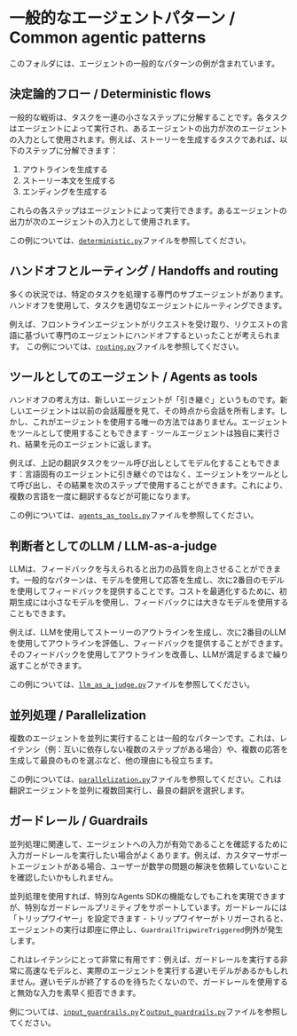 # 一般的なエージェントパターン / Common agentic patterns

このフォルダには、エージェントの一般的なパターンの例が含まれています。

## 決定論的フロー / Deterministic flows

一般的な戦術は、タスクを一連の小さなステップに分解することです。各タスクはエージェントによって実行され、あるエージェントの出力が次のエージェントの入力として使用されます。例えば、ストーリーを生成するタスクであれば、以下のステップに分解できます：

1. アウトラインを生成する
2. ストーリー本文を生成する
3. エンディングを生成する

これらの各ステップはエージェントによって実行できます。あるエージェントの出力が次のエージェントの入力として使用されます。

この例については、[`deterministic.py`](./deterministic.py)ファイルを参照してください。

## ハンドオフとルーティング / Handoffs and routing

多くの状況では、特定のタスクを処理する専門のサブエージェントがあります。ハンドオフを使用して、タスクを適切なエージェントにルーティングできます。

例えば、フロントラインエージェントがリクエストを受け取り、リクエストの言語に基づいて専門のエージェントにハンドオフするといったことが考えられます。
この例については、[`routing.py`](./routing.py)ファイルを参照してください。

## ツールとしてのエージェント / Agents as tools

ハンドオフの考え方は、新しいエージェントが「引き継ぐ」というものです。新しいエージェントは以前の会話履歴を見て、その時点から会話を所有します。しかし、これがエージェントを使用する唯一の方法ではありません。エージェントをツールとして使用することもできます - ツールエージェントは独自に実行され、結果を元のエージェントに返します。

例えば、上記の翻訳タスクをツール呼び出しとしてモデル化することもできます：言語固有のエージェントに引き継ぐのではなく、エージェントをツールとして呼び出し、その結果を次のステップで使用することができます。これにより、複数の言語を一度に翻訳するなどが可能になります。

この例については、[`agents_as_tools.py`](./agents_as_tools.py)ファイルを参照してください。

## 判断者としてのLLM / LLM-as-a-judge

LLMは、フィードバックを与えられると出力の品質を向上させることができます。一般的なパターンは、モデルを使用して応答を生成し、次に2番目のモデルを使用してフィードバックを提供することです。コストを最適化するために、初期生成には小さなモデルを使用し、フィードバックには大きなモデルを使用することもできます。

例えば、LLMを使用してストーリーのアウトラインを生成し、次に2番目のLLMを使用してアウトラインを評価し、フィードバックを提供することができます。そのフィードバックを使用してアウトラインを改善し、LLMが満足するまで繰り返すことができます。

この例については、[`llm_as_a_judge.py`](./llm_as_a_judge.py)ファイルを参照してください。

## 並列処理 / Parallelization

複数のエージェントを並列に実行することは一般的なパターンです。これは、レイテンシ（例：互いに依存しない複数のステップがある場合）や、複数の応答を生成して最良のものを選ぶなど、他の理由にも役立ちます。

この例については、[`parallelization.py`](./parallelization.py)ファイルを参照してください。これは翻訳エージェントを並列に複数回実行し、最良の翻訳を選択します。

## ガードレール / Guardrails

並列処理に関連して、エージェントへの入力が有効であることを確認するために入力ガードレールを実行したい場合がよくあります。例えば、カスタマーサポートエージェントがある場合、ユーザーが数学の問題の解決を依頼していないことを確認したいかもしれません。

並列処理を使用すれば、特別なAgents SDKの機能なしでもこれを実現できますが、特別なガードレールプリミティブをサポートしています。ガードレールには「トリップワイヤー」を設定できます - トリップワイヤーがトリガーされると、エージェントの実行は即座に停止し、`GuardrailTripwireTriggered`例外が発生します。

これはレイテンシにとって非常に有用です：例えば、ガードレールを実行する非常に高速なモデルと、実際のエージェントを実行する遅いモデルがあるかもしれません。遅いモデルが終了するのを待ちたくないので、ガードレールを使用すると無効な入力を素早く拒否できます。

例については、[`input_guardrails.py`](./input_guardrails.py)と[`output_guardrails.py`](./output_guardrails.py)ファイルを参照してください。
